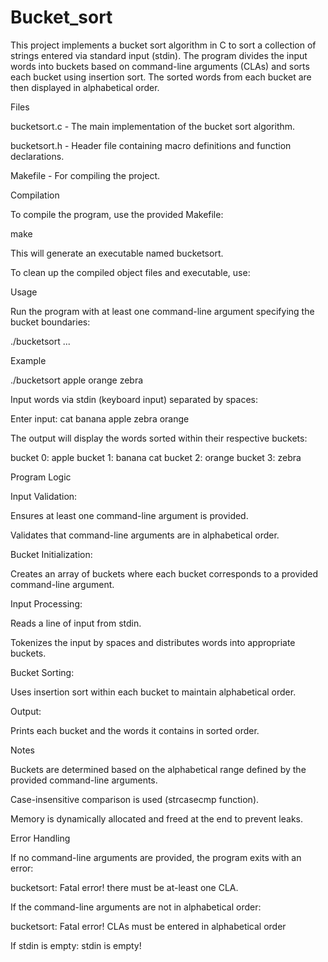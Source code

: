# Bucket_sort
This project implements a bucket sort algorithm in C to sort a collection of strings entered via standard input (stdin). The program divides the input words into buckets based on command-line arguments (CLAs) and sorts each bucket using insertion sort. The sorted words from each bucket are then displayed in alphabetical order.

Files

bucketsort.c - The main implementation of the bucket sort algorithm.

bucketsort.h - Header file containing macro definitions and function declarations.

Makefile - For compiling the project.

Compilation

To compile the program, use the provided Makefile:

make

This will generate an executable named bucketsort.

To clean up the compiled object files and executable, use:

Usage

Run the program with at least one command-line argument specifying the bucket boundaries:

./bucketsort <bucket1> <bucket2> ... <bucketN>

Example

./bucketsort apple orange zebra

Input words via stdin (keyboard input) separated by spaces:

Enter input: cat banana apple zebra orange

The output will display the words sorted within their respective buckets:

bucket 0: apple
bucket 1: banana cat
bucket 2: orange
bucket 3: zebra

Program Logic

Input Validation:

Ensures at least one command-line argument is provided.

Validates that command-line arguments are in alphabetical order.

Bucket Initialization:

Creates an array of buckets where each bucket corresponds to a provided command-line argument.

Input Processing:

Reads a line of input from stdin.

Tokenizes the input by spaces and distributes words into appropriate buckets.

Bucket Sorting:

Uses insertion sort within each bucket to maintain alphabetical order.

Output:

Prints each bucket and the words it contains in sorted order.

Notes

Buckets are determined based on the alphabetical range defined by the provided command-line arguments.

Case-insensitive comparison is used (strcasecmp function).

Memory is dynamically allocated and freed at the end to prevent leaks.

Error Handling

If no command-line arguments are provided, the program exits with an error:

bucketsort: Fatal error! there must be at-least one CLA.

If the command-line arguments are not in alphabetical order:

bucketsort: Fatal error! CLAs must be entered in alphabetical order

If stdin is empty:
stdin is empty!
